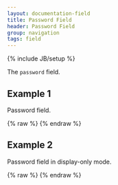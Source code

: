 ```yaml
---
layout: documentation-field
title: Password Field
header: Password Field
group: navigation
tags: field
---
```

{% include JB/setup %}


The ```password``` field.


## Example 1
Password field.
<div id="field1"> </div>
{% raw %}
<script type="text/javascript" id="field1-script">
$("#field1").alpaca({
    "data": "password",
    "schema": {
        "format": "password"
    }
});
</script>
{% endraw %}


## Example 2
Password field in display-only mode.
<div id="field2"> </div>
{% raw %}
<script type="text/javascript" id="field2-script">
$("#field2").alpaca({
    "data": "password",
    "schema": {
        "format": "password"
    },
    "options": {
        "label": "Password"
    },
    "view": "bootstrap-display"
});
</script>
{% endraw %}